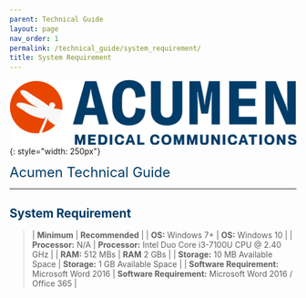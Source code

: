 ```yaml
---
parent: Technical Guide
layout: page
nav_order: 1
permalink: /technical_guide/system_requirement/
title: System Requirement
---
```


![image](/assets/images/logo.jpg){: style="width: 250px"}

<span style="color:#003C68; font-size: 24px">Acumen Technical Guide</span>

---

## <span style="color:#003C68">System Requirement</span>

<div class="recommended-specs" markdown="1">

>| **Minimum**                                       | **Recommended**                                   |
>| **OS:** Windows 7+                                | **OS:** Windows 10                                |
>| **Processor:** N/A                                | **Processor:** Intel Duo Core i3-7100U CPU @ 2.40 GHz |
>| **RAM:** 512 MBs                                  | **RAM** 2 GBs                                     |
>| **Storage:** 10 MB Available Space                | **Storage:**  1 GB Available Space                |
>| **Software Requirement:** Microsoft Word 2016     | **Software Requirement:** Microsoft Word 2016 / Office 365 |

</div>
